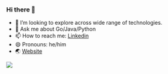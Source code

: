 ### Hi there 👋

<!--
**Neeraj-Natu/Neeraj-Natu** is a ✨ _special_ ✨ repository because its `README.md` (this file) appears on your GitHub profile.
-->
- 👯 I’m looking to explore across wide range of technologies.
- 💬 Ask me about Go/Java/Python
- 📫 How to reach me: [Linkedin](https://www.linkedin.com/in/neerajnatu/)
- 😄 Pronouns: he/him
- 🌏 [Website](https://neerajnatu.com)

![](https://komarev.com/ghpvc/?username=Neeraj-Natu)
